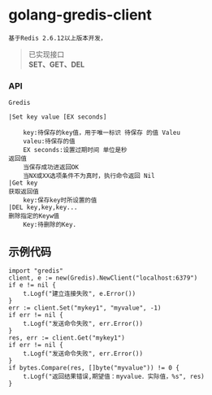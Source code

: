 # golang-gredis-client

	基于Redis 2.6.12以上版本开发，

>已实现接口 <br/>
>**SET、GET、DEL**



### API
	Gredis
 
	|Set key value [EX seconds] 
	
		key:待保存的key值，用于唯一标识 待保存 的值 Valeu
		valeu:待保存的值
		EX seconds:设置过期时间 单位是秒 
	返回值
		当保存成功进返回OK
		当NX或XX选项条件不为真时，执行命令返回 Nil
	|Get key
	获取返回值
		key:保存key时所设置的值
	|DEL key,key,key...
	删除指定的Keyw值
		Key:待删除的Key.
		 
## 示例代码
	import "gredis"
	client, e := new(Gredis).NewClient("localhost:6379")
	if e != nil {
		t.Logf("建立连接失败", e.Error())
	}
	err := client.Set("mykey1", "myvalue", -1)
	if err != nil {
		t.Logf("发送命令失败", err.Error())
	}
	res, err := client.Get("mykey1")
	if err != nil {
		t.Logf("发送命令失败", err.Error())
	}
	if bytes.Compare(res, []byte("myvalue")) != 0 {
		t.Logf("返回结果错误,期望值：myvalue．实际值，%s", res)
	}


